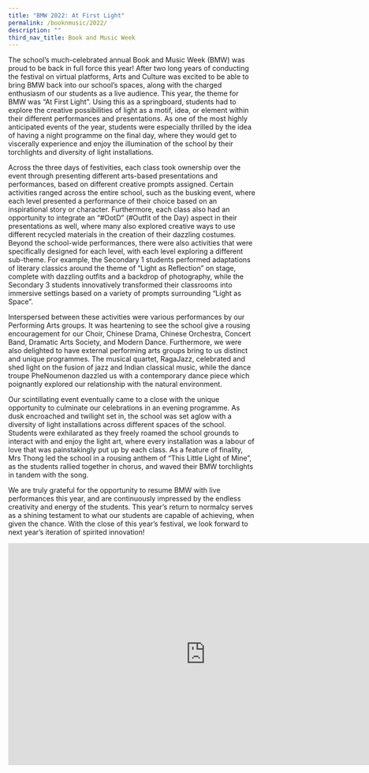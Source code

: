 ```yaml
---
title: "BMW 2022: At First Light"
permalink: /booknmusic/2022/
description: ""
third_nav_title: Book and Music Week
---
```

The school’s much-celebrated annual Book and Music Week (BMW) was proud to be back in full force this year! After two long years of conducting the festival on virtual platforms, Arts and Culture was excited to be able to bring BMW back into our school’s spaces, along with the charged enthusiasm of our students as a live audience. This year, the theme for BMW was “At First Light”. Using this as a springboard, students had to explore the creative possibilities of light as a motif, idea, or element within their different performances and presentations. As one of the most highly anticipated events of the year, students were especially thrilled by the idea of having a night programme on the final day, where they would get to viscerally experience and enjoy the illumination of the school by their torchlights and diversity of light installations. 

Across the three days of festivities, each class took ownership over the event through presenting different arts-based presentations and performances, based on different creative prompts assigned. Certain activities ranged across the entire school, such as the busking event, where each level presented a performance of their choice based on an inspirational story or character. Furthermore, each class also had an opportunity to integrate an “#OotD” (#Outfit of the Day) aspect in their presentations as well, where many also explored creative ways to use different recycled materials in the creation of their dazzling costumes. Beyond the school-wide performances, there were also activities that were specifically designed for each level, with each level exploring a different sub-theme. For example, the Secondary 1 students performed adaptations of literary classics around the theme of “Light as Reflection” on stage, complete with dazzling outfits and a backdrop of photography, while the Secondary 3 students innovatively transformed their classrooms into immersive settings based on a variety of prompts surrounding “Light as Space”.

Interspersed between these activities were various performances by our Performing Arts groups. It was heartening to see the school give a rousing encouragement for our Choir, Chinese Drama, Chinese Orchestra, Concert Band, Dramatic Arts Society, and Modern Dance. Furthermore, we were also delighted to have external performing arts groups bring to us distinct and unique programmes. The musical quartet, RagaJazz, celebrated and shed light on the fusion of jazz and Indian classical music, while the dance troupe PheNoumenon dazzled us with a contemporary dance piece which poignantly explored our relationship with the natural environment. 

Our scintillating event eventually came to a close with the unique opportunity to culminate our celebrations in an evening programme. As dusk encroached and twilight set in, the school was set aglow with a diversity of light installations across different spaces of the school. Students were exhilarated as they freely roamed the school grounds to interact with and enjoy the light art, where every installation was a labour of love that was painstakingly put up by each class. As a feature of finality, Mrs Thong led the school in a rousing anthem of “This Little Light of Mine”, as the students rallied together in chorus, and waved their BMW torchlights in tandem with the song. 

We are truly grateful for the opportunity to resume BMW with live performances this year, and are continuously impressed by the endless creativity and energy of the students. This year’s return to normalcy serves as a shining testament to what our students are capable of achieving, when given the chance. With the close of this year’s festival, we look forward to next year’s iteration of spirited innovation!

<iframe width="800" height="450" src="https://www.youtube.com/embed/Pkw7NxiHm0w" title="2022 BMW Highlights" frameborder="0" allow="accelerometer; autoplay; clipboard-write; encrypted-media; gyroscope; picture-in-picture; web-share" allowfullscreen></iframe>